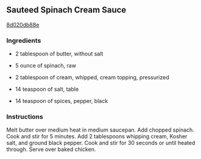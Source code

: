 ## Sauteed Spinach Cream Sauce

[8d020db88e](http://www.food.com/recipe/sauteed-spinach-cream-sauce-146374)

### Ingredients

 - 2 tablespoon of butter, without salt

 - 5 ounce of spinach, raw

 - 2 tablespoon of cream, whipped, cream topping, pressurized

 - 14 teaspoon of salt, table

 - 14 teaspoon of spices, pepper, black

### Instructions

Melt butter over medium heat in medium saucepan. Add chopped spinach. Cook and stir for 5 minutes. Add 2 tablespoons whipping cream, Kosher salt, and ground black pepper. Cook and stir for 30 seconds or until heated through. Serve over baked chicken.